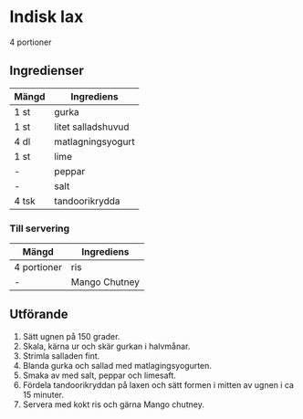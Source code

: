 # Indisk lax
4 portioner
## Ingredienser

Mängd|Ingrediens
------------ | -------------
1 st | gurka
1 st | litet salladshuvud
4 dl | matlagningsyogurt
1 st |lime
\- | peppar
\- | salt
4 tsk | tandoorikrydda

### Till servering
Mängd| Ingrediens
------------ | -------------
4 portioner | ris
\- | Mango Chutney

## Utförande
1. Sätt ugnen på 150 grader.
2. Skala, kärna ur och skär gurkan i halvmånar.
3. Strimla salladen fint.
4. Blanda gurka och sallad med matlagingsyogurten.
5. Smaka av med salt, peppar och limesaft.
6. Fördela tandoorikryddan på laxen och sätt formen i mitten av ugnen  i ca 15 minuter.
7. Servera med kokt ris och gärna Mango chutney.
